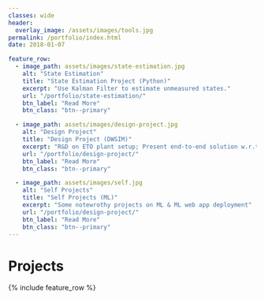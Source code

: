 ```yaml
---
classes: wide
header:
  overlay_image: /assets/images/tools.jpg
permalink: /portfolio/index.html
date: 2018-01-07

feature_row:
  - image_path: assets/images/state-estimation.jpg
    alt: "State Estimation"
    title: "State Estimation Project (Python)"
    excerpt: "Use Kalman Filter to estimate unmeasured states."
    url: "/portfolio/state-estimation/"
    btn_label: "Read More"
    btn_class: "btn--primary"	

  - image_path: assets/images/design-project.jpg
    alt: "Design Project"
    title: "Design Project (DWSIM)"
    excerpt: "R&D on ETO plant setup; Present end-to-end solution w.r.t plant development"
    url: "/portfolio/design-project/"
    btn_label: "Read More"
    btn_class: "btn--primary"	

  - image_path: assets/images/self.jpg
    alt: "Self Projects"
    title: "Self Projects (ML)"
    excerpt: "Some notewrothy projects on ML & ML web app deployment"
    url: "/portfolio/design-project/"
    btn_label: "Read More"
    btn_class: "btn--primary"	
---
```


# Projects
<p> <p>

{% include feature_row %}

<!------------------------------- FOOTER --------------------------------->

